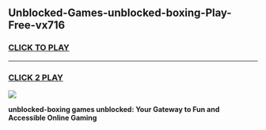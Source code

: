 
## Unblocked-Games-unblocked-boxing-Play-Free-vx716
<h3>
<a href="https://premium76.site?title=unblocked-boxing&ref=20M">CLICK TO PLAY</a></h3>
<hr>

<h3>
<a href="https://premium76.site?title=unblocked-boxing&ref=20M">CLICK 2 PLAY</a>
  
</h3>

<a href="https://premium76.site?title=unblocked-boxing&ref=19M"><img src="https://clearcache.store/games.png"></a>


**unblocked-boxing games unblocked: Your Gateway to Fun and Accessible Online Gaming**
